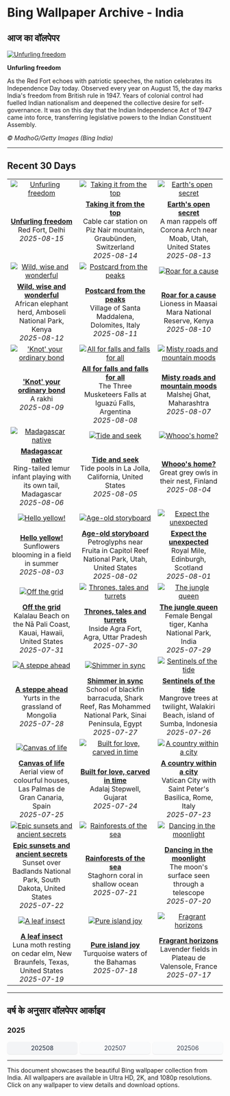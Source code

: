 # Bing Wallpaper Archive - India

## आज का वॉलपेपर

[![Unfurling freedom](https://www.bing.com/th?id=OHR.RefFort2025_EN-IN3018612282_UHD.jpg&pid=hp&w=2560)](https://bing.codexun.com/in/detail/20250815)

**Unfurling freedom**

As the Red Fort echoes with patriotic speeches, the nation celebrates its Independence Day today. Observed every year on August 15, the day marks India's freedom from British rule in 1947. Years of colonial control had fuelled Indian nationalism and deepened the collective desire for self-governance. It was on this day that the Indian Independence Act of 1947 came into force, transferring legislative powers to the Indian Constituent Assembly.

*© MadhoG/Getty Images (Bing India)*

---

## Recent 30 Days

| | | |
|:---:|:---:|:---:|
| [![Unfurling freedom](https://www.bing.com/th?id=OHR.RefFort2025_EN-IN3018612282_UHD.jpg&pid=hp&w=2560)](https://bing.codexun.com/in/detail/20250815) | [![Taking it from the top](https://www.bing.com/th?id=OHR.PizNairPeak_EN-IN4426119374_UHD.jpg&pid=hp&w=2560)](https://bing.codexun.com/in/detail/20250814) | [![Earth's open secret](https://www.bing.com/th?id=OHR.CoronaArch_EN-IN4202353327_UHD.jpg&pid=hp&w=2560)](https://bing.codexun.com/in/detail/20250813) | 
| **[Unfurling freedom](https://bing.codexun.com/in/detail/20250815)**<br>Red Fort, Delhi<br>*2025-08-15* | **[Taking it from the top](https://bing.codexun.com/in/detail/20250814)**<br>Cable car station on Piz Nair mountain, Graubünden, Switzerland<br>*2025-08-14* | **[Earth's open secret](https://bing.codexun.com/in/detail/20250813)**<br>A man rappels off Corona Arch near Moab, Utah, United States<br>*2025-08-13* | 
| [![Wild, wise and wonderful](https://www.bing.com/th?id=OHR.KenyaElephants_EN-IN4022653136_UHD.jpg&pid=hp&w=2560)](https://bing.codexun.com/in/detail/20250812) | [![Postcard from the peaks](https://www.bing.com/th?id=OHR.SantaMaddalena_EN-IN3855112074_UHD.jpg&pid=hp&w=2560)](https://bing.codexun.com/in/detail/20250811) | [![Roar for a cause](https://www.bing.com/th?id=OHR.LionessKenya_EN-IN3681659136_UHD.jpg&pid=hp&w=2560)](https://bing.codexun.com/in/detail/20250810) | 
| **[Wild, wise and wonderful](https://bing.codexun.com/in/detail/20250812)**<br>African elephant herd, Amboseli National Park, Kenya<br>*2025-08-12* | **[Postcard from the peaks](https://bing.codexun.com/in/detail/20250811)**<br>Village of Santa Maddalena, Dolomites, Italy<br>*2025-08-11* | **[Roar for a cause](https://bing.codexun.com/in/detail/20250810)**<br>Lioness in Maasai Mara National Reserve, Kenya<br>*2025-08-10* | 
| [!['Knot' your ordinary bond](https://www.bing.com/th?id=OHR.RakhiRice_EN-IN3504050150_UHD.jpg&pid=hp&w=2560)](https://bing.codexun.com/in/detail/20250809) | [![All for falls and falls for all](https://www.bing.com/th?id=OHR.IguazuArgentina_EN-IN3106576952_UHD.jpg&pid=hp&w=2560)](https://bing.codexun.com/in/detail/20250808) | [![Misty roads and mountain moods](https://www.bing.com/th?id=OHR.MalshejGhat_EN-IN3001069579_UHD.jpg&pid=hp&w=2560)](https://bing.codexun.com/in/detail/20250807) | 
| **['Knot' your ordinary bond](https://bing.codexun.com/in/detail/20250809)**<br>A rakhi<br>*2025-08-09* | **[All for falls and falls for all](https://bing.codexun.com/in/detail/20250808)**<br>The Three Musketeers Falls at Iguazú Falls, Argentina<br>*2025-08-08* | **[Misty roads and mountain moods](https://bing.codexun.com/in/detail/20250807)**<br>Malshej Ghat, Maharashtra<br>*2025-08-07* | 
| [![Madagascar native](https://www.bing.com/th?id=OHR.BabyLemur_EN-IN9896992547_UHD.jpg&pid=hp&w=2560)](https://bing.codexun.com/in/detail/20250806) | [![Tide and seek](https://www.bing.com/th?id=OHR.CaliforniaTidepool_EN-IN9579127212_UHD.jpg&pid=hp&w=2560)](https://bing.codexun.com/in/detail/20250805) | [![Whooo's home?](https://www.bing.com/th?id=OHR.LaplandOwl_EN-IN9373838176_UHD.jpg&pid=hp&w=2560)](https://bing.codexun.com/in/detail/20250804) | 
| **[Madagascar native](https://bing.codexun.com/in/detail/20250806)**<br>Ring-tailed lemur infant playing with its own tail, Madagascar<br>*2025-08-06* | **[Tide and seek](https://bing.codexun.com/in/detail/20250805)**<br>Tide pools in La Jolla, California, United States<br>*2025-08-05* | **[Whooo's home?](https://bing.codexun.com/in/detail/20250804)**<br>Great grey owls in their nest, Finland<br>*2025-08-04* | 
| [![Hello yellow!](https://www.bing.com/th?id=OHR.HappySunflower_EN-IN9216040655_UHD.jpg&pid=hp&w=2560)](https://bing.codexun.com/in/detail/20250803) | [![Age-old storyboard](https://www.bing.com/th?id=OHR.FruitaPetroglyphs_EN-IN8959176933_UHD.jpg&pid=hp&w=2560)](https://bing.codexun.com/in/detail/20250802) | [![Expect the unexpected](https://www.bing.com/th?id=OHR.EdinburghFringe_EN-IN8762749558_UHD.jpg&pid=hp&w=2560)](https://bing.codexun.com/in/detail/20250801) | 
| **[Hello yellow!](https://bing.codexun.com/in/detail/20250803)**<br>Sunflowers blooming in a field in summer<br>*2025-08-03* | **[Age-old storyboard](https://bing.codexun.com/in/detail/20250802)**<br>Petroglyphs near Fruita in Capitol Reef National Park, Utah, United States<br>*2025-08-02* | **[Expect the unexpected](https://bing.codexun.com/in/detail/20250801)**<br>Royal Mile, Edinburgh, Scotland<br>*2025-08-01* | 
| [![Off the grid](https://www.bing.com/th?id=OHR.NaPaliKauai_EN-IN8581936308_UHD.jpg&pid=hp&w=2560)](https://bing.codexun.com/in/detail/20250731) | [![Thrones, tales and turrets](https://www.bing.com/th?id=OHR.AgraFortInside_EN-IN8393128269_UHD.jpg&pid=hp&w=2560)](https://bing.codexun.com/in/detail/20250730) | [![The jungle queen](https://www.bing.com/th?id=OHR.TigerDay_EN-IN7892479996_UHD.jpg&pid=hp&w=2560)](https://bing.codexun.com/in/detail/20250729) | 
| **[Off the grid](https://bing.codexun.com/in/detail/20250731)**<br>Kalalau Beach on the Nā Pali Coast, Kauai, Hawaii, United States<br>*2025-07-31* | **[Thrones, tales and turrets](https://bing.codexun.com/in/detail/20250730)**<br>Inside Agra Fort, Agra, Uttar Pradesh<br>*2025-07-30* | **[The jungle queen](https://bing.codexun.com/in/detail/20250729)**<br>Female Bengal tiger, Kanha National Park, India<br>*2025-07-29* | 
| [![A steppe ahead](https://www.bing.com/th?id=OHR.MongoliaYurts_EN-IN7630812242_UHD.jpg&pid=hp&w=2560)](https://bing.codexun.com/in/detail/20250728) | [![Shimmer in sync](https://www.bing.com/th?id=OHR.BlackfinBarracuda_EN-IN7426359144_UHD.jpg&pid=hp&w=2560)](https://bing.codexun.com/in/detail/20250727) | [![Sentinels of the tide](https://www.bing.com/th?id=OHR.MangroveTwilight_EN-IN7237460897_UHD.jpg&pid=hp&w=2560)](https://bing.codexun.com/in/detail/20250726) | 
| **[A steppe ahead](https://bing.codexun.com/in/detail/20250728)**<br>Yurts in the grassland of Mongolia<br>*2025-07-28* | **[Shimmer in sync](https://bing.codexun.com/in/detail/20250727)**<br>School of blackfin barracuda, Shark Reef, Ras Mohammed National Park, Sinai Peninsula, Egypt<br>*2025-07-27* | **[Sentinels of the tide](https://bing.codexun.com/in/detail/20250726)**<br>Mangrove trees at twilight, Walakiri Beach, island of Sumba, Indonesia<br>*2025-07-26* | 
| [![Canvas of life](https://www.bing.com/th?id=OHR.LasPalmas_EN-IN7081028129_UHD.jpg&pid=hp&w=2560)](https://bing.codexun.com/in/detail/20250725) | [![Built for love, carved in time](https://www.bing.com/th?id=OHR.AdalajStepwell_EN-IN5898657988_UHD.jpg&pid=hp&w=2560)](https://bing.codexun.com/in/detail/20250724) | [![A country within a city](https://www.bing.com/th?id=OHR.VaticanCity_EN-IN8408106347_UHD.jpg&pid=hp&w=2560)](https://bing.codexun.com/in/detail/20250723) | 
| **[Canvas of life](https://bing.codexun.com/in/detail/20250725)**<br>Aerial view of colourful houses, Las Palmas de Gran Canaria, Spain<br>*2025-07-25* | **[Built for love, carved in time](https://bing.codexun.com/in/detail/20250724)**<br>Adalaj Stepwell, Gujarat<br>*2025-07-24* | **[A country within a city](https://bing.codexun.com/in/detail/20250723)**<br>Vatican City with Saint Peter's Basilica, Rome, Italy<br>*2025-07-23* | 
| [![Epic sunsets and ancient secrets](https://www.bing.com/th?id=OHR.BadlandsSunset_EN-IN8164722915_UHD.jpg&pid=hp&w=2560)](https://bing.codexun.com/in/detail/20250722) | [![Rainforests of the sea](https://www.bing.com/th?id=OHR.AcroporaReef_EN-IN7935562509_UHD.jpg&pid=hp&w=2560)](https://bing.codexun.com/in/detail/20250721) | [![Dancing in the moonlight](https://www.bing.com/th?id=OHR.BigMoon_EN-IN7770430598_UHD.jpg&pid=hp&w=2560)](https://bing.codexun.com/in/detail/20250720) | 
| **[Epic sunsets and ancient secrets](https://bing.codexun.com/in/detail/20250722)**<br>Sunset over Badlands National Park, South Dakota, United States<br>*2025-07-22* | **[Rainforests of the sea](https://bing.codexun.com/in/detail/20250721)**<br>Staghorn coral in shallow ocean<br>*2025-07-21* | **[Dancing in the moonlight](https://bing.codexun.com/in/detail/20250720)**<br>The moon's surface seen through a telescope<br>*2025-07-20* | 
| [![A leaf insect](https://www.bing.com/th?id=OHR.MothWeek_EN-IN7635547471_UHD.jpg&pid=hp&w=2560)](https://bing.codexun.com/in/detail/20250719) | [![Pure island joy](https://www.bing.com/th?id=OHR.BahamaBlues_EN-IN1616548748_UHD.jpg&pid=hp&w=2560)](https://bing.codexun.com/in/detail/20250718) | [![Fragrant horizons](https://www.bing.com/th?id=OHR.FranceLavender_EN-IN6275328084_UHD.jpg&pid=hp&w=2560)](https://bing.codexun.com/in/detail/20250717) | 
| **[A leaf insect](https://bing.codexun.com/in/detail/20250719)**<br>Luna moth resting on cedar elm, New Braunfels, Texas, United States<br>*2025-07-19* | **[Pure island joy](https://bing.codexun.com/in/detail/20250718)**<br>Turquoise waters of the Bahamas<br>*2025-07-18* | **[Fragrant horizons](https://bing.codexun.com/in/detail/20250717)**<br>Lavender fields in Plateau de Valensole, France<br>*2025-07-17* | 


---

## वर्ष के अनुसार वॉलपेपर आर्काइव

### 2025
<div style="display: grid; grid-template-columns: repeat(auto-fit, minmax(80px, 1fr)); gap: 6px; margin: 12px 0;">
<a href="https://bing.codexun.com/in/archive/202508" style="padding: 6px 12px; font-size: 14px; border-radius: 6px; box-shadow: 0 1px 2px rgba(0,0,0,0.1); background-color: #f3f4f6; color: #374151; text-decoration: none; text-align: center; transition: background-color 0.2s ease; font-weight: 500;">202508</a>
<a href="https://bing.codexun.com/in/archive/202507" style="padding: 6px 12px; font-size: 14px; border-radius: 6px; box-shadow: 0 1px 2px rgba(0,0,0,0.1); background-color: #f9fafb; color: #374151; text-decoration: none; text-align: center; transition: background-color 0.2s ease;">202507</a>
<a href="https://bing.codexun.com/in/archive/202506" style="padding: 6px 12px; font-size: 14px; border-radius: 6px; box-shadow: 0 1px 2px rgba(0,0,0,0.1); background-color: #f9fafb; color: #374151; text-decoration: none; text-align: center; transition: background-color 0.2s ease;">202506</a>
</div>



---

This document showcases the beautiful Bing wallpaper collection from India. All wallpapers are available in Ultra HD, 2K, and 1080p resolutions. Click on any wallpaper to view details and download options.
